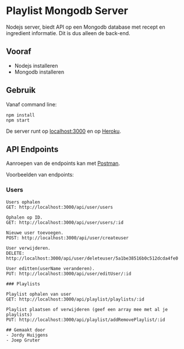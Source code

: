 # Playlist Mongodb Server
Nodejs server, biedt API op een Mongodb database met recept en ingredient informatie.
Dit is dus alleen de back-end.

## Vooraf
- Nodejs installeren
- Mongodb installeren

## Gebruik
Vanaf command line:
```
npm install
npm start
```
De server runt op [localhost:3000](http://localhost:3000) en op [Heroku](https://node-mongodb-server.herokuapp.com/api/v1/users).

## API Endpoints
Aanroepen van de endpoints kan met [Postman](https://www.getpostman.com/docs/introduction).

Voorbeelden van endpoints:

### Users
```
Users ophalen
GET: http://localhost:3000/api/user/users

Ophalen op ID.
GET: http://localhost:3000/api/user/users/:id

Nieuwe user toevoegen.
POST: http://localhost:3000/api/user/createuser

User verwijderen.
DELETE: http://localhost:3000/api/user/deleteuser/5a1be38516b0c512dcda4fe0

User editten(userName veranderen).
PUT: http://localhost:3000/api/user/editUser/:id

### Playlists

Playlist ophalen van user
GET: http://localhost:3000/api/playlist/playlists/:id

Playlist plaatsen of verwijderen (geef een array mee met al je playlists)
PUT: http://localhost:3000/api/playlist/addRemovePlaylist/:id

## Gemaakt door
- Jordy Huijgens
- Joep Gruter
